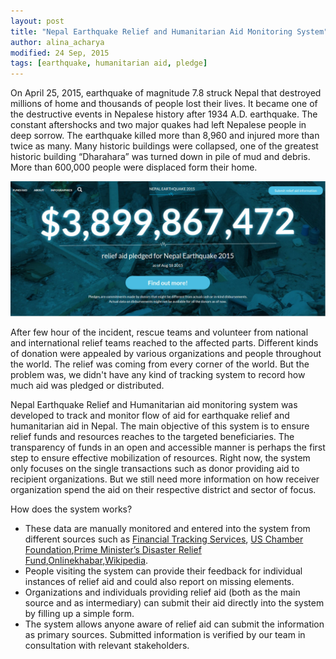 ```yaml
---
layout: post
title: "Nepal Earthquake Relief and Humanitarian Aid Monitoring System"
author: alina_acharya
modified: 24 Sep, 2015
tags: [earthquake, humanitarian aid, pledge]
---
```


On April 25, 2015, earthquake of magnitude 7.8 struck Nepal that destroyed millions of home and thousands of people lost their lives. It became one of the destructive events in Nepalese history after 1934 A.D. earthquake.  The constant aftershocks and two major quakes had left Nepalese people in deep sorrow. The earthquake killed more than 8,960 and injured more than twice as many. Many historic buildings were collapsed, one of the greatest historic building “Dharahara” was turned down in pile of mud and debris. More than 600,000 people were displaced form their home. 

<!--more-->


![Nepal Earthquake Relief and Humanitarian Aid Monitoring System](/images/earthquake/earthquake-website-screenshot.jpg)

After few hour of the incident, rescue teams and volunteer from national and international relief teams  reached to the affected parts. Different kinds of donation were appealed by various organizations and people throughout the world. The relief was coming from every corner of the world. But the problem was, we didn't have any kind of tracking system to record how much aid was pledged or distributed. 

Nepal Earthquake Relief and Humanitarian aid monitoring system was developed to track and monitor flow of aid for earthquake relief and humanitarian aid in Nepal. The main objective of this system is to ensure relief funds and resources reaches to the targeted beneficiaries. The transparency of funds in an open and accessible manner is perhaps the first step to ensure effective mobilization of resources. Right now, the system only focuses on the single transactions such as donor providing aid to recipient organizations. But we still need more information on how receiver organization spend the aid on their respective district and sector of focus.
 
How does the system works?

* These data are manually monitored and entered into the system from different sources such as [Financial Tracking Services](https://fts.unocha.org/pageloader.aspx?page=emerg-emergencyDetails&appealID=1100), [US Chamber Foundation](http://www.uschamberfoundation.org/corporate-citizenship-center/nepal-earthquake-corporate-aid-tracker),[Prime Minister’s Disaster Relief Fund](http://pmrelief.opmcm.gov.np/contributors.aspx),[Onlinekhabar](http://www.onlinekhabar.com/),[Wikipedia](https://en.wikipedia.org/wiki/April_2015_Nepal_earthquake).
* People visiting the system can provide their feedback for individual instances of relief aid and could also report on missing elements.
* Organizations and individuals providing relief aid (both as the main source and as intermediary) can submit their aid directly into the system by filling up a simple form. 
* The system allows anyone aware of relief aid can submit the information as primary sources. Submitted information is verified by our team in consultation with relevant stakeholders. 
